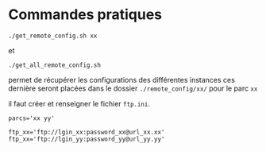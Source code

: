 # Commandes pratiques

```
./get_remote_config.sh xx
```

et

```
./get_all_remote_config.sh
```

permet de récupérer les configurations des différentes instances
ces dernière seront placées dans le dossier `./remote_config/xx/` pour le parc `xx`

il faut créer et renseigner le fichier `ftp.ini`.
```
parcs='xx yy'

ftp_xx='ftp://lgin_xx:password_xx@url_xx.xx'
ftp_xx='ftp://lgin_yy:password_yy@url_yy.yy'

```
